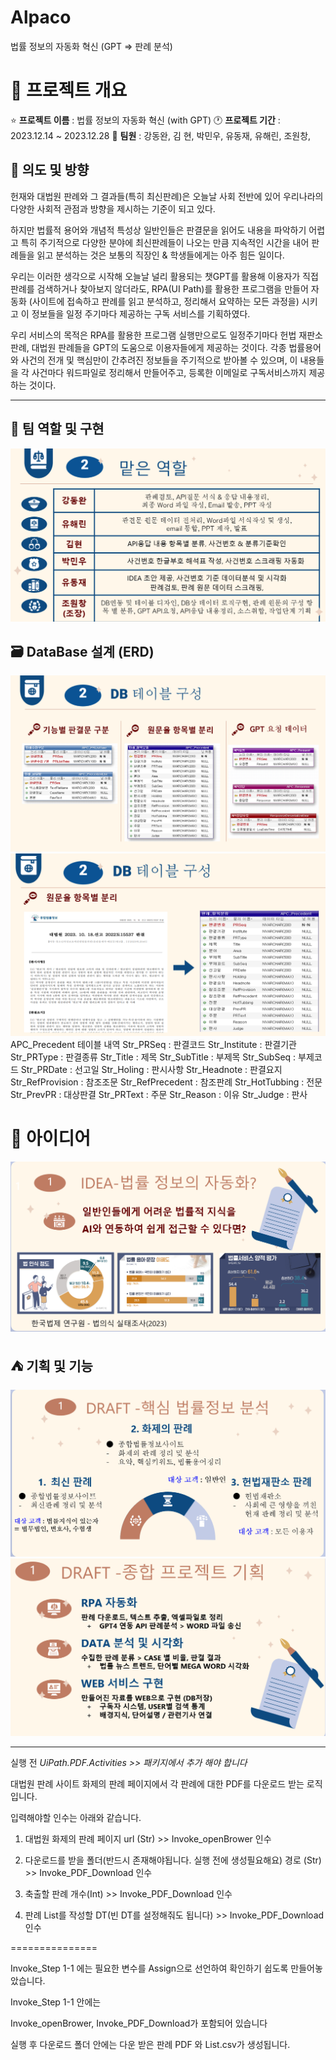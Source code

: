 # Alpaco
법률 정보의 자동화 혁신
 (GPT => 판례 분석)


# 🌃 프로젝트 개요

:star: **프로젝트 이름** :   법률 정보의 자동화 혁신 (with GPT)
:clock1: **프로젝트 기간** : 2023.12.14 ~ 2023.12.28 
:department_store: **팀원** : 강동완, 김 현, 박민우, 유동재, 유해린, 조원창, 

## 📘 의도 및 방향
헌재와 대법원 판례와 그 결과들(특히 최신판례)은 오늘날 사회 전반에 있어 
우리나라의 다양한 사회적 관점과 방향을 제시하는 기준이 되고 있다.

하지만 법률적 용어와 개념적 특성상 일반인들은 판결문을 읽어도 내용을 파악하기 어렵고
특히 주기적으로 다양한 분야에 최신판례들이 나오는 만큼 지속적인 시간을 내어 
판례들을 읽고 분석하는 것은 보통의 직장인 & 학생들에게는 아주 힘든 일이다.

우리는 이러한 생각으로 시작해 오늘날 널리 활용되는 챗GPT를 활용해
이용자가 직접 판례를 검색하거나 찾아보지 않더라도, RPA(UI Path)를 활용한 프로그램을 만들어
자동화 (사이트에 접속하고 판례를 읽고 분석하고, 정리해서 요약하는 모든 과정을) 시키고
이 정보들을 일정 주기마다 제공하는 구독 서비스를 기획하였다.

우리 서비스의 목적은 RPA를 활용한 프로그램 실행만으로도 
일정주기마다 헌법 재판소 판례, 대법원 판례들을 GPT의 도움으로 
이용자들에게 제공하는 것이다.
각종 법률용어와 사건의 전개 및 핵심만이 간추려진 정보들을 
주기적으로 받아볼 수 있으며, 이 내용들을 각 사건마다 워드파일로 정리해서
만들어주고, 등록한 이메일로 구독서비스까지 제공하는 것이다.



---------------------------------------------------------------------------------


## 🔨 팀 역할 및 구현
<img src="./readme_img/Role.png"> 



## 🗃 DataBase 설계 (ERD)

<img src="./readme_img/ERD1.png"> 
<img src="./readme_img/ERD2.png"> 
APC_Precedent 테이블 내역
Str_PRSeq : 판결코드
Str_Institute : 판결기관
Str_PRType : 판결종류
Str_Title : 제목
Str_SubTitle : 부제목	
Str_SubSeq : 부제코드
Str_PRDate : 선고일
Str_Holing : 판시사항	
Str_Headnote : 판결요지
Str_RefProvision : 참조조문
Str_RefPrecedent : 참조판례
Str_HotTubbing : 전문
Str_PrevPR : 대상판결
Str_PRText : 주문
Str_Reason : 이유
Str_Judge : 판사


# 🎇 아이디어 

<img src="./readme_img/IDEA.png">

## ⛺ 기획 및 기능

<img src="./readme_img/Goal.png">
<img src="./readme_img/Contents.png">




--------------------------------------------------------------------------------------

실행 전
*UiPath.PDF.Activities >> 패키지에서 추가 해야 합니다*

대법원 판례 사이트 화제의 판례 페이지에서
각 판례에 대한 PDF를 다운로드 받는 로직입니다.


입력해야할 인수는 아래와 같습니다.

1. 대법원 화제의 판례 페이지 url (Str) >> Invoke_openBrower 인수

2. 다운로드를 받을 폴더(반드시 존재해야됩니다. 실행 전에 생성필요해요) 경로 (Str) >> Invoke_PDF_Download 인수
3. 축출할 판례 개수(Int) >> Invoke_PDF_Download 인수
4. 판례 List를 작성할 DT(빈 DT를 설정해줘도 됩니다) >> Invoke_PDF_Download 인수

===============

Invoke_Step 1-1 에는 필요한 변수를 Assign으로 선언하여 확인하기 쉽도록 만들어놓았습니다.

Invoke_Step 1-1 안에는

Invoke_openBrower, Invoke_PDF_Download가 포함되어 있습니다

실행 후 다운로드 폴더 안에는 다운 받은 판례 PDF 와 List.csv가 생성됩니다.
